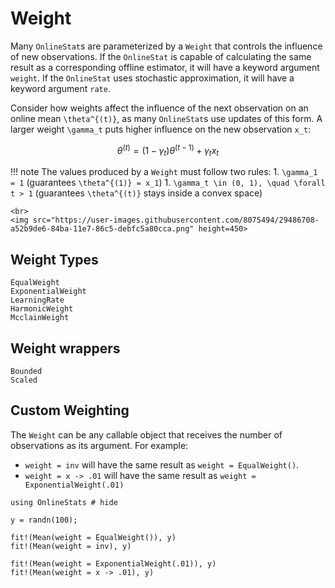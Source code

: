 # Weight

Many `OnlineStat`s are parameterized by a `Weight` that controls the influence of new observations.  If the `OnlineStat` is capable of calculating the same result as a corresponding offline estimator, it will have a keyword argument `weight`.  If the `OnlineStat` uses stochastic approximation, it will have a keyword argument `rate`.  

Consider how weights affect the influence of the next observation on an online mean ``\theta^{(t)}``, as many `OnlineStat`s use updates of this form.  A larger weight  ``\gamma_t`` puts higher influence on the new observation ``x_t``:

```math
\theta^{(t)} = (1-\gamma_t)\theta^{(t-1)} + \gamma_t x_t
```

!!! note 
    The values produced by a `Weight` must follow two rules:
    1. ``\gamma_1 = 1`` (guarantees ``\theta^{(1)} = x_1``)
    1. ``\gamma_t \in (0, 1), \quad \forall t > 1`` (guarantees ``\theta^{(t)}`` stays inside a convex space)

```@raw html
<br>
<img src="https://user-images.githubusercontent.com/8075494/29486708-a52b9de6-84ba-11e7-86c5-debfc5a80cca.png" height=450>
```

## Weight Types
```@docs
EqualWeight
ExponentialWeight
LearningRate
HarmonicWeight
McclainWeight
```

## Weight wrappers

```@docs
Bounded
Scaled
```

## Custom Weighting

The `Weight` can be any callable object that receives the number of observations as its argument.  For example:

- `weight = inv` will have the same result as `weight = EqualWeight()`.
- `weight = x -> .01` will have the same result as `weight = ExponentialWeight(.01)`

```@repl 
using OnlineStats # hide

y = randn(100);

fit!(Mean(weight = EqualWeight()), y)
fit!(Mean(weight = inv), y)

fit!(Mean(weight = ExponentialWeight(.01)), y)
fit!(Mean(weight = x -> .01), y)
```